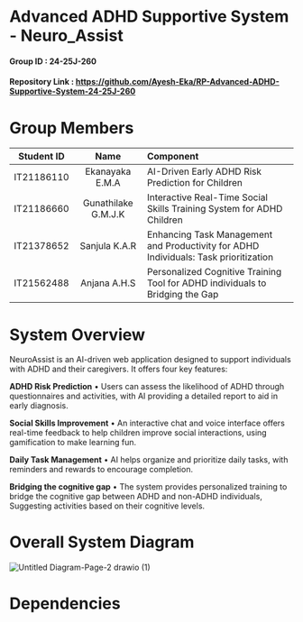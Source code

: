 # Advanced ADHD Supportive System - Neuro_Assist

#### Group ID : 24-25J-260

#### Repository Link : https://github.com/Ayesh-Eka/RP-Advanced-ADHD-Supportive-System-24-25J-260

# Group Members

|   Student ID | Name| Component  |
| :---:         |     :---:       |          :--- |
| IT21186110  | Ekanayaka E.M.A  | AI-Driven Early ADHD Risk Prediction for Children |
| IT21186660     | Gunathilake G.M.J.K  | Interactive Real-Time Social Skills Training System for ADHD Children  |
| IT21378652     | Sanjula K.A.R  | Enhancing Task Management and Productivity for ADHD Individuals: Task prioritization  |
| IT21562488  | Anjana A.H.S  | Personalized Cognitive Training Tool for ADHD individuals to Bridging the Gap     |


# System Overview
NeuroAssist is an AI-driven web application designed to support individuals with ADHD 
and their caregivers. It offers four key features:

**ADHD Risk Prediction**
• Users can assess the likelihood of ADHD through questionnaires and 
activities, with AI providing a detailed report to aid in early diagnosis.

**Social Skills Improvement**
• An interactive chat and voice interface offers real-time feedback to help 
children improve social interactions, using gamification to make learning 
fun.

**Daily Task Management**
• AI helps organize and prioritize daily tasks, with reminders and rewards to 
encourage completion.

**Bridging the cognitive gap**
• The system provides personalized training to bridge the cognitive gap 
between ADHD and non-ADHD individuals, Suggesting activities based on their cognitive levels.


# Overall System Diagram
![Untitled Diagram-Page-2 drawio (1)](https://github.com/user-attachments/assets/fe6fb785-1238-4228-95a7-01e54b39b397)

# Dependencies





